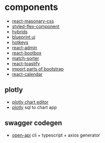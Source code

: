 # components

- [react-masonary-css](https://github.com/paulcollett/react-masonry-css)
- [styled-flex-component](https://github.com/SaraVieira/styled-flex-component)
- [hybrids](https://github.com/hybridsjs/hybrids)
- [blueprint ui](https://blueprintjs.com)
- [hotkeys](https://github.com/greena13/react-hotkeys)
- [react-admin](https://github.com/marmelab/react-admin)
- [react-bootbox](https://github.com/davidtran/react-bootboxjs)
- [match-sorter](https://github.com/kentcdodds/match-sorter)
- [react-toastify](https://github.com/fkhadra/react-toastify)
- [import parts of bootstrap](https://stackoverflow.com/questions/48707701/in-react-how-to-import-only-needed-bootstrap-styles-bootstrap-css-modules)
- [react-calendar](http://projects.wojtekmaj.pl/react-calendar/)

## plotly

- [plotly chart editor](https://github.com/plotly/react-chart-editor)
- [plotly](https://plot.ly/free-sql-client-download/) sql to chart app

## swagger codegen

- [open-api](https://openapi-generator.tech/docs/installation) cli + typescript + axios generator


